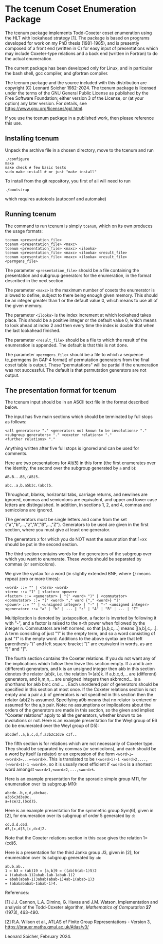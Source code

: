 The tcenum Coset Enumeration Package
====================================

The tcenum package implements Todd-Coxeter coset enumeration using the
HLT with lookahead strategy [1]. The package is based on programs developed
for work on my PhD thesis (1981-1985), and is presently composed of
a front end (written in C) for easy input of presentations which may
include Coxeter-type relations and a back end (written in Fortran)
to do the actual enumeration.

The current package has been developed only for Linux, and in particular
the bash shell, gcc compiler, and gfortran compiler.

The tcenum package and the source included with this distribution
are copyright (C) Leonard Soicher 1982-2024. The tcenum package
is licensed under the terms of the GNU General Public License as
published by the Free Software Foundation; either version 3 of the
License, or (at your option) any later version. For details, see
<https://www.gnu.org/licenses/gpl.html>.  

If you use the tcenum package in a published work, then please reference
this use.

Installing tcenum
------------------

Unpack the archive file in a chosen directory, move to the tcenum
and run

    ./configure
    make
    make check # few basic tests
    sudo make install # or just "make install"

To install from the git repository, you first of all will need to run

    ./bootstrap

which requires autotools (autoconf and automake)

Running tcenum
--------------

The command to run tcenum is simply `tcenum`, which on its own produces
the usage formats:

    tcenum <presentation_file>
    tcenum <presentation_file> <maxc>
    tcenum <presentation_file> <maxc> <ilooka>
    tcenum <presentation_file> <maxc> <ilooka> <result_file>
    tcenum <presentation_file> <maxc> <ilooka> <result_file> <permgens_file>

The parameter `<presentation_file>` should be a file containing the
presentation and subgroup generators for the enumeration, in the format
described in the next section.

The parameter `<maxc>` is the maximum number of cosets the enumerator
is allowed to define, subject to there being enough given memory. This
should be an integer greater than 1 or the default value 0, which means
to use all of the given memory.

The parameter `<ilooka>` is the index increment at which lookahead takes
place.  This should be a positive integer or the default value 0, which
means to look ahead at index 2 and then every time the index is double
that when the last lookahead finished.

The parameter `<result_file>` should be a file to which the result of
the enumeration is appended. The default is that this is not done.

The parameter `<permgens_file>` should be a file to which a sequence
tc_permgens (in GAP 4 format) of permutation generators from the
final coset table is output. These "permutations" will be partial if
the enumeration was not successful. The default is that permutation
generators are not output.

The presentation format for tcenum
----------------------------------

The tcenum input should be in an ASCII text file in the format described
below.

The input has five main sections which should be terminated by full
stops as follows:

    <all generators> "." <generators not known to be involutions> "."
    <subgroup generators> "." <coxeter relations> "."
    <further relations> "."

Anything written after five full stops is ignored and can be used for
comments.

Here are two presentations for Alt(5) in this form (the first enumerates
over the identity, the second over the subgroup generated by `a` and `b`):

    AB.B...B3,(AB)5.  

    abc..a,b.a5b3c.(abc)5.

Throughout, blanks, horizontal tabs, carriage returns, and newlines
are ignored, commas and semicolons are equivalent, and upper and lower
case letters are distinguished. In addition, in sections 1, 2, and 4,
commas and semicolons are ignored.

The generators must be single letters and come from the set 
{"a","b",...,"z","A","B",...,"Z"}. Generators to be used are given
in the first section, where you must give at least one generator.

The generators  x  for which you do NOT want the assumption that  1=xx
should be put in the second section.

The third section contains words for the generators of the subgroup
over which you want to enumerate. These words should be separated by
commas (or semicolons).

We give the syntax for a word (in slightly extended BNF, 
where {} means repeat zero or more times):

    <word> ::= "" | <term> <word> 
    <term> ::= "1" | <factor> <power> 
    <factor> ::= <generator> | "(" <word> ")" | <commutator> 
    <commutator> ::= "[" <word> "," word {"," <word>} "]" 
    <power> ::= "" | <unsigned integer> | "-" | "-" <unsigned integer>
    <generator> ::= "a" | "b" | ... | "z" | "A" | "B" | ... | "Z"

Multiplication is denoted by juxtaposition, a factor is inverted by
following it with "-", and a factor is raised to the n-th power when
followed by the integer n. Commutators are left normed, so that
[a,b,c,...] means [[a,b],c,...].  A term consisting of just "1" is the
empty term, and so a word consisting of just "1" is the empty word.
Additions to the above syntax are that left parenthesis "(" and left
square bracket "[" are equivalent in words, as are ")" and "]".

The fourth section contains the Coxeter relations. If you do not want
any of the implications which follow then leave this section empty.
If  a  and  b  are (different) generators, and  k  is an unsigned integer
then akb in this section denotes the relator (ab)k, i.e. the relation
1=(ab)k. If  a,b,c,d,...  are (different) generators, and  k,m,n,...
are unsigned integers then akbmcnd...  is a shorthand for  akb bmc cnd
... .  Each unordered pair of generators should be specified in this
section at most once. If the Coxeter relations section is not empty and a
pair a,b of generators is not specified in this section then the relator
(ab)2 is assumed. Specifying a0b means that no relator is entered or
assumed for the  a,b  pair. Note: no assumptions or implications about
the orders of the generators are made in this section, so the given and
implied "Coxeter relations" apply to all the generators, whether known
to be involutions or not. Here is an example presentation for the Weyl
group of E6 (to be enumerated over the Weyl group of D5):

    abcdef..a,b,c,d,f.a3b3c3d3e c3f..  

The fifth section is for relations which are not necessarily of Coxeter
type. They should be separated by commas (or semicolons), and each
should be a word by itself (a relator) or an expression of the form
`<word>1=<word>2=...=<word>k`. This is translated to be `(<word>1)-1
<word>2,...,(<word>1)-1 <word>k`, so it is usually most efficient if
`<word>1` is a shortest word amongst `<word>1,<word>2,...,<word>k`. 

Here is an example presentation for the sporadic simple group M11,
for enumeration over its subgroup M10:

    abcde..b,c,d,abcbae.
    a3b5c3d3e0c.
    a=(ce)2,(bcd)5.

Here is an example presentation for the symmetric group Sym(6), given in
[2], for enumeration over its subgroup of order 5 generated by `d`:

    cd.d.d.c6d.
    d5,[c,d]3,[c,dcd]2.

Note that the Coxeter relations section in this case gives the relation
1=(cd)6.

Here is a presentation for the third Janko group J3, given in [2],
for enumeration over its subgroup generated by `ab`:

    ab.b.ab..
    1 = b3 = (ab)19 = [a,b]9 = ((ab)6(ab-1)5)2 
    = ((ababab-1)2abab-1ab-1abab-1)2 
    = abab(abab-1)3abab(abab-1)4ab-1(abab-1)3 
    = (ababababab-1abab-1)4. 

References:

[1] J.J. Cannon, L.A. Dimino, G. Havas and J.M. Watson, Implementation
and analysis of the Todd-Coxeter algorithm, *Mathematics of Computation*
**27** (1973), 463-490.

[2] R.A. Wilson et al., ATLAS of Finite Group Representations - Version 3,
<https://brauer.maths.qmul.ac.uk/Atlas/v3/>

Leonard Soicher, February 2024.
